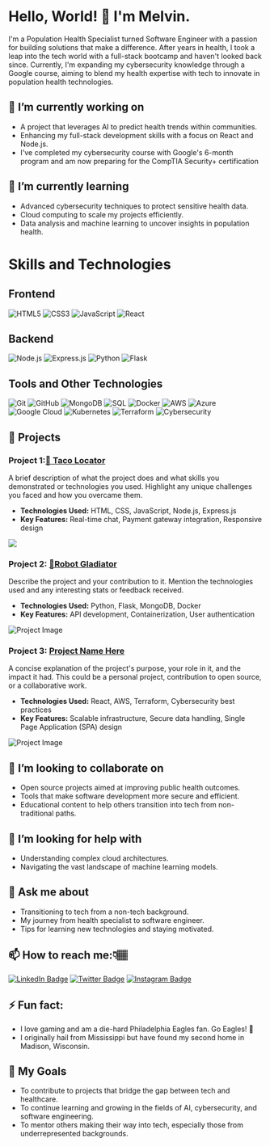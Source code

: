 # Hello, World! 👋 I'm Melvin.


I'm a Population Health Specialist turned Software Engineer with a passion for building solutions that make a difference. After years in health, I took a leap into the tech world with a full-stack bootcamp and haven't looked back since. Currently, I'm expanding my cybersecurity knowledge through a Google course, aiming to blend my health expertise with tech to innovate in population health technologies.

## 🔭 I’m currently working on 

- A project that leverages AI to predict health trends within communities.
- Enhancing my full-stack development skills with a focus on React and Node.js.
- I've completed my cybersecurity course with Google's 6-month program and am now preparing for the CompTIA Security+ certification


## 🌱 I’m currently learning 

- Advanced cybersecurity techniques to protect sensitive health data.
- Cloud computing to scale my projects efficiently.
- Data analysis and machine learning to uncover insights in population health.

# Skills and Technologies

## Frontend

![HTML5](https://img.shields.io/badge/HTML5-E34F26?style=for-the-badge&logo=html5&logoColor=white)
![CSS3](https://img.shields.io/badge/CSS3-1572B6?style=for-the-badge&logo=css3&logoColor=white)
![JavaScript](https://img.shields.io/badge/JavaScript-F7DF1E?style=for-the-badge&logo=javascript&logoColor=black)
![React](https://img.shields.io/badge/React-20232A?style=for-the-badge&logo=react&logoColor=61DAFB)

## Backend

![Node.js](https://img.shields.io/badge/Node.js-339933?style=for-the-badge&logo=nodedotjs&logoColor=white)
![Express.js](https://img.shields.io/badge/Express.js-404D59?style=for-the-badge)
![Python](https://img.shields.io/badge/Python-3776AB?style=for-the-badge&logo=python&logoColor=white)
![Flask](https://img.shields.io/badge/Flask-000000?style=for-the-badge&logo=flask&logoColor=white)

## Tools and Other Technologies

![Git](https://img.shields.io/badge/Git-F05032?style=for-the-badge&logo=git&logoColor=white)
![GitHub](https://img.shields.io/badge/GitHub-100000?style=for-the-badge&logo=github&logoColor=white)
![MongoDB](https://img.shields.io/badge/MongoDB-47A248?style=for-the-badge&logo=mongodb&logoColor=white)
![SQL](https://img.shields.io/badge/SQL-4479A1?style=for-the-badge&logo=postgresql&logoColor=white)
![Docker](https://img.shields.io/badge/Docker-2496ED?style=for-the-badge&logo=docker&logoColor=white)
![AWS](https://img.shields.io/badge/AWS-FF9900?style=for-the-badge&logo=amazonaws&logoColor=white)
![Azure](https://img.shields.io/badge/Azure-0089D6?style=for-the-badge&logo=microsoftazure&logoColor=white)
![Google Cloud](https://img.shields.io/badge/Google_Cloud-4285F4?style=for-the-badge&logo=google-cloud&logoColor=white)
![Kubernetes](https://img.shields.io/badge/Kubernetes-326CE5?style=for-the-badge&logo=kubernetes&logoColor=white)
![Terraform](https://img.shields.io/badge/Terraform-7B42BC?style=for-the-badge&logo=terraform&logoColor=white)
![Cybersecurity](https://img.shields.io/badge/Cybersecurity-1D1D1D?style=for-the-badge&logo=security&logoColor=white)

## 🚀 Projects

### Project 1:[🌮 Taco Locator](https://github.com/melwel74/Taco-Loca-tor?tab=readme-ov-file)

A brief description of what the project does and what skills you demonstrated or technologies you used. Highlight any unique challenges you faced and how you overcame them.

- **Technologies Used:** HTML, CSS, JavaScript, Node.js, Express.js
- **Key Features:** Real-time chat, Payment gateway integration, Responsive design

![](![image](https://github.com/melwel74/melwel74/assets/88204914/c7559b09-c8d5-4508-85f7-961a36222dbe)
)

### Project 2: [🤖Robot Gladiator](project-link-here)
Describe the project and your contribution to it. Mention the technologies used and any interesting stats or feedback received.

- **Technologies Used:** Python, Flask, MongoDB, Docker
- **Key Features:** API development, Containerization, User authentication

![Project Image](link-to-project-image)

### Project 3: [Project Name Here](project-link-here)
A concise explanation of the project's purpose, your role in it, and the impact it had. This could be a personal project, contribution to open source, or a collaborative work.

- **Technologies Used:** React, AWS, Terraform, Cybersecurity best practices
- **Key Features:** Scalable infrastructure, Secure data handling, Single Page Application (SPA) design

![Project Image](link-to-project-image)




## 👯 I’m looking to collaborate on 

- Open source projects aimed at improving public health outcomes.
- Tools that make software development more secure and efficient.
- Educational content to help others transition into tech from non-traditional paths.

## 🤔 I’m looking for help with 

- Understanding complex cloud architectures.
- Navigating the vast landscape of machine learning models.

## 💬 Ask me about 

- Transitioning to tech from a non-tech background.
- My journey from health specialist to software engineer.
- Tips for learning new technologies and staying motivated.

## 📫 How to reach me:👇🏽

[![LinkedIn Badge](https://img.shields.io/badge/-LinkedIn-blue?style=flat-square&logo=Linkedin&logoColor=white&link=your-linkedin-url)](your-linkedin-url)
[![Twitter Badge](https://img.shields.io/badge/-Twitter-1DA1F2?style=flat-square&logo=Twitter&logoColor=white&link=your-twitter-url)](your-twitter-url)
[![Instagram Badge](https://img.shields.io/badge/-Instagram-E4405F?style=flat-square&logo=Instagram&logoColor=white&link=your-instagram-url)](your-instagram-url)



## ⚡ Fun fact: 

- I love gaming and am a die-hard Philadelphia Eagles fan. Go Eagles! 🦅 
- I originally hail from Mississippi but have found my second home in Madison, Wisconsin.

## 📝 My Goals 

- To contribute to projects that bridge the gap between tech and healthcare.
- To continue learning and growing in the fields of AI, cybersecurity, and software engineering.
- To mentor others making their way into tech, especially those from underrepresented backgrounds.


